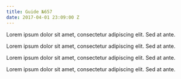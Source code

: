 ```yaml
---
title: Guide №657
date: 2017-04-01 23:09:00 Z
---
```


Lorem ipsum dolor sit amet, consectetur adipiscing elit. Sed at ante. 

Lorem ipsum dolor sit amet, consectetur adipiscing elit. Sed at ante. 

Lorem ipsum dolor sit amet, consectetur adipiscing elit. Sed at ante. 

Lorem ipsum dolor sit amet, consectetur adipiscing elit. Sed at ante. 